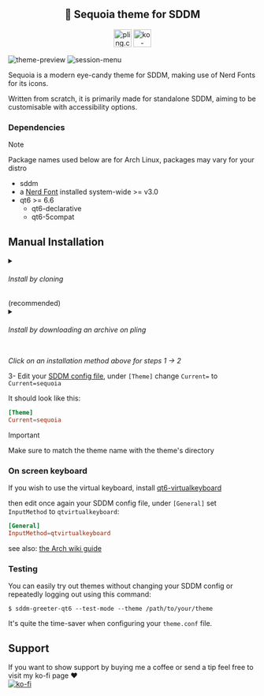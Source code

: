 <h2 align='center'>🌲 Sequoia theme for SDDM</h2>

<div align='center'>
<a href='https://www.pling.com/p/2191680/'><img height='36' src='https://www.pling.com/theme/react/assets/img/logo-pling.png' title='Available on Pling' alt='pling.com button'/></a>
<a href='https://ko-fi.com/Y8Y0473AA' target='_blank'><img height='36' src='https://storage.ko-fi.com/cdn/kofi6.png?v=6' title='Buy Me a Coffee at ko-fi.com' alt='ko-fi.com button' /></a>
</div>

![theme-preview](https://codeberg.org/minMelody/sddm-sequoia/raw/branch/main/preview.png "Preview")
![session-menu](https://images.pling.com/img/00/00/80/66/42/2191680/session-select.png "Session selection")

Sequoia is a modern eye-candy theme for SDDM, making use of Nerd Fonts for its icons.

Written from scratch, it is primarily made for standalone SDDM, aiming to be customisable with accessibility options.

### Dependencies

> [!NOTE]
> Package names used below are for Arch Linux, packages may vary for your distro

* sddm
* a [Nerd Font](https://www.nerdfonts.com/font-downloads) installed system-wide >= v3.0
* qt6 >= 6.6
  * qt6-declarative
  * qt6-5compat

## Manual Installation

<details> <summary><h6>Install by cloning</h6> (recommended)</summary>

1- Clone this repository and delete the `.git` folder
```
$ git clone https://codeberg.org/minMelody/sddm-sequoia.git ~/sequoia && rm -rf ~/sequoia/.git
```

2- Move the resulting directory to your theme directory
```
$ sudo mv ~/sequoia /usr/share/sddm/themes/
```
</details>

<details> <summary><h6>Install by downloading an archive on pling</h6></summary>

1- Go to [the theme's page](https://www.pling.com/p/2191680/) on pling.com and download a release from the `Files` tab

2- Extract the tarball to your SDDM theme directory *(change the archive path if needed)*:
```
$ sudo tar -xzvf ~/sequoia.tar.gz -C /usr/share/sddm/themes
```
</details>

*Click on an installation method above for steps 1 -> 2*

3- Edit your [SDDM config file](https://man.archlinux.org/man/sddm.conf.5), under `[Theme]` change `Current=` to `Current=sequoia`

It should look like this:

```conf
[Theme]
Current=sequoia
```

> [!IMPORTANT]
> Make sure to match the theme name with the theme's directory

### On screen keyboard

If you wish to use the virtual keyboard, install [qt6-virtualkeyboard](https://archlinux.org/packages/?name=qt6-virtualkeyboard)

then edit once again your SDDM config file, under `[General]` set `InputMethod` to `qtvirtualkeyboard`:

```conf
[General]
InputMethod=qtvirtualkeyboard
```

see also: [the Arch wiki guide](https://wiki.archlinux.org/title/SDDM#Enable_virtual_keyboard)

### Testing

You can easily try out themes without changing your SDDM config or repeatedly logging out using this command:

```
$ sddm-greeter-qt6 --test-mode --theme /path/to/your/theme
```

It's quite the time-saver when configuring your `theme.conf` file.

## Support

If you want to show support by buying me a coffee or send a tip feel free to visit my ko-fi page ❤️ <br/>
[![ko-fi](https://ko-fi.com/img/githubbutton_sm.svg)](https://ko-fi.com/Y8Y0473AA)

